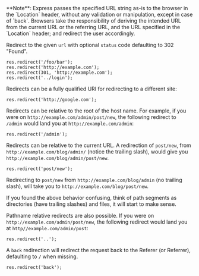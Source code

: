 <div class="notice"> **Note**: Express passes the specified URL string as-is to the browser in the `Location` header, without any validation or manipulation, except in case of `back`. Browsers take the responsibility of deriving the intended URL from the current URL or the referring URL, and the URL specified in the `Location` header; and redirect the user accordingly.
</div>

Redirect to the given `url` with optional `status` code defaulting to 302 "Found".

```
res.redirect('/foo/bar');
res.redirect('http://example.com');
res.redirect(301, 'http://example.com');
res.redirect('../login');
```
Redirects can be a fully qualified URI for redirecting to a different site:

```
res.redirect('http://google.com');
```
Redirects can be relative to the root of the host name. For example, if you were on `http://example.com/admin/post/new`, the following redirect to `/admin` would land you at `http://example.com/admin`:

```
res.redirect('/admin');
```
Redirects can be relative to the current URL. A redirection of `post/new`, from `http://example.com/blog/admin/` (notice the trailing slash), would  give you `http://example.com/blog/admin/post/new`.
```
res.redirect('post/new');
```
Redirecting to `post/new` from `http://example.com/blog/admin` (no trailing slash), will take you to `http://example.com/blog/post/new`.

If you found the above behavior confusing, think of path segments as directories (have trailing slashes) and files, it will start to make sense.


Pathname relative redirects are also possible. If you were on `http://example.com/admin/post/new`, the following redirect would land you at `http//example.com/admin/post`:

```
res.redirect('..');
```
A `back` redirection will redirect the request back to the Referer (or Referrer), defaulting to `/` when missing.

```
res.redirect('back');    
```
